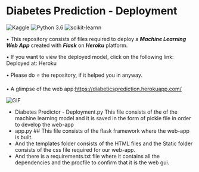 # Diabetes Prediction - Deployment
![Kaggle](https://img.shields.io/badge/Dataset-Kaggle-blue.svg) ![Python 3.6](https://img.shields.io/badge/Python-3.6-brightgreen.svg) ![scikit-learnn](https://img.shields.io/badge/Library-Scikit_Learn-orange.svg)

• This repository consists of files required to deploy a ___Machine Learning Web App___ created with ___Flask___ on ___Heroku___ platform.

• If you want to view the deployed model, click on the following link:<br />
Deployed at: Heroku

• Please do ⭐ the repository, if it helped you in anyway.

• A glimpse of the web app:https://diabeticsprediction.herokuapp.com/

 ![GIF](readme_resources/diabetes-predictor-web-app.gif)
 
 + Diabetes Predictor - Deployment.py This file consists of the of the machine learning model and it is saved in the form of pickle file in order to develop the web-app
 + app.py ## This file consists of the flask framework where the web-app is built.
 + And the templates folder consists of the HTML files and the Static folder consists of the css file required for our web-app.
 + And there is a requirements.txt file where it contains all the dependencies and the procfile to confirm that it is the web gui.

